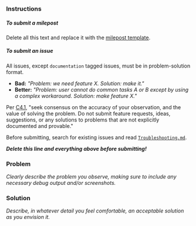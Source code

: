 ### Instructions

##### To submit a milepost

Delete all this text and replace it with the [milepost template](https://github.com/taoeffect/mileposts#milepost-template).

##### To submit an issue

All issues, except `documentation` tagged issues, must be in problem-solution format.

- **Bad:** _"Problem: we need feature X. Solution: make it."_
- **Better:** _"Problem: user cannot do common tasks A or B except by using a complex workaround. Solution: make feature X."_

Per [C4.1](https://rfc.zeromq.org/spec:42/C4/), "seek consensus on the accuracy of your observation, and the value of solving the problem. Do not submit feature requests, ideas, suggestions, or any solutions to problems that are not explicitly documented and provable."

Before submitting, search for existing issues and read [`Troubleshooting.md`](docs/Troubleshooting.md).

***Delete this line and everything above before submitting!***

### Problem

*Clearly describe the problem you observe, making sure to include any necessary debug output and/or screenshots.*

### Solution

*Describe, in whatever detail you feel comfortable, an acceptable solution as you envision it.*
